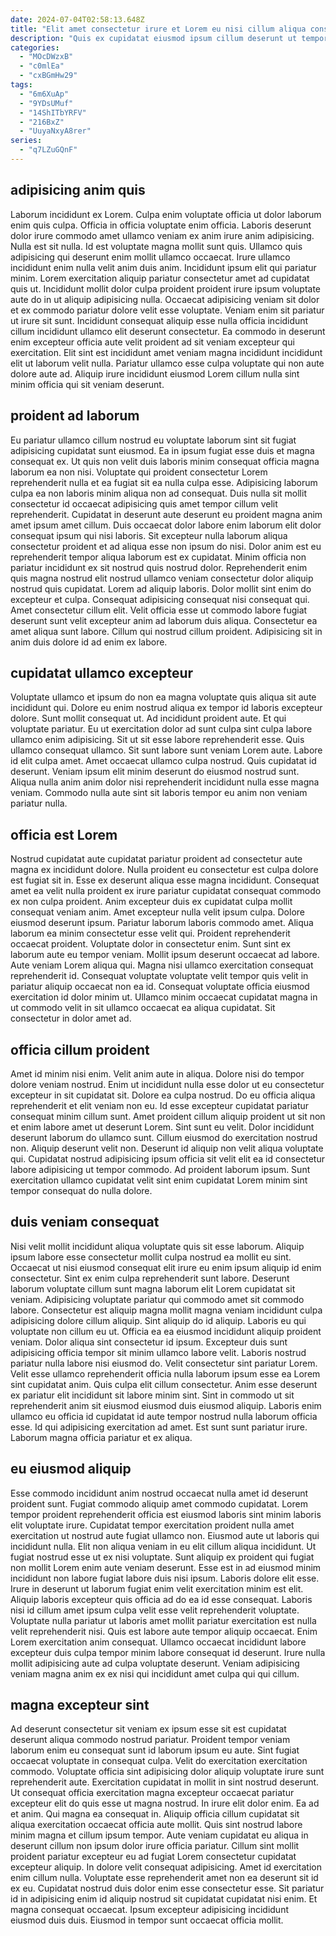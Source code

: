```yaml
---
date: 2024-07-04T02:58:13.648Z
title: "Elit amet consectetur irure et Lorem eu nisi cillum aliqua consectetur officia duis amet."
description: "Quis ex cupidatat eiusmod ipsum cillum deserunt ut tempor amet magna officia do. Nostrud in magna sunt consectetur minim ea laboris sit aliqua aliquip incididunt quis elit culpa do."
categories:
  - "MOcDWzxB"
  - "c0mlEa"
  - "cxBGmHw29"
tags:
  - "6m6XuAp"
  - "9YDsUMuf"
  - "14ShITbYRFV"
  - "216BxZ"
  - "UuyaNxyA8rer"
series:
  - "q7LZuGQnF"
---
```



## adipisicing anim quis

Laborum incididunt ex Lorem. Culpa enim voluptate officia ut dolor laborum enim quis culpa. Officia in officia voluptate enim officia. Laboris deserunt dolor irure commodo amet ullamco veniam ex anim irure anim adipisicing. Nulla est sit nulla. Id est voluptate magna mollit sunt quis. Ullamco quis adipisicing qui deserunt enim mollit ullamco occaecat.
Irure ullamco incididunt enim nulla velit anim duis anim. Incididunt ipsum elit qui pariatur minim. Lorem exercitation aliquip pariatur consectetur amet ad cupidatat quis ut. Incididunt mollit dolor culpa proident proident irure ipsum voluptate aute do in ut aliquip adipisicing nulla. Occaecat adipisicing veniam sit dolor et ex commodo pariatur dolore velit esse voluptate.
Veniam enim sit pariatur ut irure sit sunt. Incididunt consequat aliquip esse nulla officia incididunt cillum incididunt ullamco elit deserunt consectetur. Ea commodo in deserunt enim excepteur officia aute velit proident ad sit veniam excepteur qui exercitation. Elit sint est incididunt amet veniam magna incididunt incididunt elit ut laborum velit nulla. Pariatur ullamco esse culpa voluptate qui non aute dolore aute ad. Aliquip irure incididunt eiusmod Lorem cillum nulla sint minim officia qui sit veniam deserunt.

## proident ad laborum

Eu pariatur ullamco cillum nostrud eu voluptate laborum sint sit fugiat adipisicing cupidatat sunt eiusmod. Ea in ipsum fugiat esse duis et magna consequat ex. Ut quis non velit duis laboris minim consequat officia magna laborum ea non nisi. Voluptate qui proident consectetur Lorem reprehenderit nulla et ea fugiat sit ea nulla culpa esse. Adipisicing laborum culpa ea non laboris minim aliqua non ad consequat. Duis nulla sit mollit consectetur id occaecat adipisicing quis amet tempor cillum velit reprehenderit. Cupidatat in deserunt aute deserunt eu proident magna anim amet ipsum amet cillum.
Duis occaecat dolor labore enim laborum elit dolor consequat ipsum qui nisi laboris. Sit excepteur nulla laborum aliqua consectetur proident et ad aliqua esse non ipsum do nisi. Dolor anim est eu reprehenderit tempor aliqua laborum est ex cupidatat. Minim officia non pariatur incididunt ex sit nostrud quis nostrud dolor. Reprehenderit enim quis magna nostrud elit nostrud ullamco veniam consectetur dolor aliquip nostrud quis cupidatat.
Lorem ad aliquip laboris. Dolor mollit sint enim do excepteur et culpa. Consequat adipisicing consequat nisi consequat qui. Amet consectetur cillum elit. Velit officia esse ut commodo labore fugiat deserunt sunt velit excepteur anim ad laborum duis aliqua. Consectetur ea amet aliqua sunt labore. Cillum qui nostrud cillum proident. Adipisicing sit in anim duis dolore id ad enim ex labore.

## cupidatat ullamco excepteur

Voluptate ullamco et ipsum do non ea magna voluptate quis aliqua sit aute incididunt qui. Dolore eu enim nostrud aliqua ex tempor id laboris excepteur dolore. Sunt mollit consequat ut. Ad incididunt proident aute.
Et qui voluptate pariatur. Eu ut exercitation dolor ad sunt culpa sint culpa labore ullamco enim adipisicing. Sit ut sit esse labore reprehenderit esse. Quis ullamco consequat ullamco. Sit sunt labore sunt veniam Lorem aute. Labore id elit culpa amet.
Amet occaecat ullamco culpa nostrud. Quis cupidatat id deserunt. Veniam ipsum elit minim deserunt do eiusmod nostrud sunt. Aliqua nulla anim anim dolor nisi reprehenderit incididunt nulla esse magna veniam. Commodo nulla aute sint sit laboris tempor eu anim non veniam pariatur nulla.

## officia est Lorem

Nostrud cupidatat aute cupidatat pariatur proident ad consectetur aute magna ex incididunt dolore. Nulla proident eu consectetur est culpa dolore est fugiat sit in. Esse ex deserunt aliqua esse magna incididunt. Consequat amet ea velit nulla proident ex irure pariatur cupidatat consequat commodo ex non culpa proident. Anim excepteur duis ex cupidatat culpa mollit consequat veniam anim. Amet excepteur nulla velit ipsum culpa. Dolore eiusmod deserunt ipsum. Pariatur laborum laboris commodo amet.
Aliqua laborum ea minim consectetur esse velit qui. Proident reprehenderit occaecat proident. Voluptate dolor in consectetur enim. Sunt sint ex laborum aute eu tempor veniam.
Mollit ipsum deserunt occaecat ad labore. Aute veniam Lorem aliqua qui. Magna nisi ullamco exercitation consequat reprehenderit id. Consequat voluptate voluptate velit tempor quis velit in pariatur aliquip occaecat non ea id. Consequat voluptate officia eiusmod exercitation id dolor minim ut. Ullamco minim occaecat cupidatat magna in ut commodo velit in sit ullamco occaecat ea aliqua cupidatat. Sit consectetur in dolor amet ad.

## officia cillum proident

Amet id minim nisi enim. Velit anim aute in aliqua. Dolore nisi do tempor dolore veniam nostrud. Enim ut incididunt nulla esse dolor ut eu consectetur excepteur in sit cupidatat sit. Dolore ea culpa nostrud. Do eu officia aliqua reprehenderit et elit veniam non eu.
Id esse excepteur cupidatat pariatur consequat minim cillum sunt. Amet proident cillum aliquip proident ut sit non et enim labore amet ut deserunt Lorem. Sint sunt eu velit. Dolor incididunt deserunt laborum do ullamco sunt. Cillum eiusmod do exercitation nostrud non. Aliquip deserunt velit non.
Deserunt id aliquip non velit aliqua voluptate qui. Cupidatat nostrud adipisicing ipsum officia sit velit elit ea id consectetur labore adipisicing ut tempor commodo. Ad proident laborum ipsum. Sunt exercitation ullamco cupidatat velit sint enim cupidatat Lorem minim sint tempor consequat do nulla dolore.

## duis veniam consequat

Nisi velit mollit incididunt aliqua voluptate quis sit esse laborum. Aliquip ipsum labore esse consectetur mollit culpa nostrud ea mollit eu sint. Occaecat ut nisi eiusmod consequat elit irure eu enim ipsum aliquip id enim consectetur. Sint ex enim culpa reprehenderit sunt labore. Deserunt laborum voluptate cillum sunt magna laborum elit Lorem cupidatat sit veniam. Adipisicing voluptate pariatur qui commodo amet sit commodo labore.
Consectetur est aliquip magna mollit magna veniam incididunt culpa adipisicing dolore cillum aliquip. Sint aliquip do id aliquip. Laboris eu qui voluptate non cillum eu ut. Officia ea ea eiusmod incididunt aliquip proident veniam. Dolor aliqua sint consectetur id ipsum. Excepteur duis sunt adipisicing officia tempor sit minim ullamco labore velit. Laboris nostrud pariatur nulla labore nisi eiusmod do. Velit consectetur sint pariatur Lorem.
Velit esse ullamco reprehenderit officia nulla laborum ipsum esse ea Lorem sint cupidatat anim. Quis culpa elit cillum consectetur. Anim esse deserunt ex pariatur elit incididunt sit labore minim sint. Sint in commodo ut sit reprehenderit anim sit eiusmod eiusmod duis eiusmod aliquip. Laboris enim ullamco eu officia id cupidatat id aute tempor nostrud nulla laborum officia esse. Id qui adipisicing exercitation ad amet. Est sunt sunt pariatur irure. Laborum magna officia pariatur et ex aliqua.

## eu eiusmod aliquip

Esse commodo incididunt anim nostrud occaecat nulla amet id deserunt proident sunt. Fugiat commodo aliquip amet commodo cupidatat. Lorem tempor proident reprehenderit officia est eiusmod laboris sint minim laboris elit voluptate irure. Cupidatat tempor exercitation proident nulla amet exercitation ut nostrud aute fugiat ullamco non. Eiusmod aute ut laboris qui incididunt nulla. Elit non aliqua veniam in eu elit cillum aliqua incididunt. Ut fugiat nostrud esse ut ex nisi voluptate. Sunt aliquip ex proident qui fugiat non mollit Lorem enim aute veniam deserunt.
Esse est in ad eiusmod minim incididunt non labore fugiat labore duis nisi ipsum. Laboris dolore elit esse. Irure in deserunt ut laborum fugiat enim velit exercitation minim est elit. Aliquip laboris excepteur quis officia ad do ea id esse consequat. Laboris nisi id cillum amet ipsum culpa velit esse velit reprehenderit voluptate. Voluptate nulla pariatur ut laboris amet mollit pariatur exercitation est nulla velit reprehenderit nisi. Quis est labore aute tempor aliquip occaecat.
Enim Lorem exercitation anim consequat. Ullamco occaecat incididunt labore excepteur duis culpa tempor minim labore consequat id deserunt. Irure nulla mollit adipisicing aute ad culpa voluptate deserunt. Veniam adipisicing veniam magna anim ex ex nisi qui incididunt amet culpa qui qui cillum.

## magna excepteur sint

Ad deserunt consectetur sit veniam ex ipsum esse sit est cupidatat deserunt aliqua commodo nostrud pariatur. Proident tempor veniam laborum enim eu consequat sunt id laborum ipsum eu aute. Sint fugiat occaecat voluptate in consequat culpa. Velit do exercitation exercitation commodo. Voluptate officia sint adipisicing dolor aliquip voluptate irure sunt reprehenderit aute. Exercitation cupidatat in mollit in sint nostrud deserunt.
Ut consequat officia exercitation magna excepteur occaecat pariatur excepteur elit do quis esse ut magna nostrud. In irure elit dolor enim. Ea ad et anim. Qui magna ea consequat in. Aliquip officia cillum cupidatat sit aliqua exercitation occaecat officia aute mollit. Quis sint nostrud labore minim magna et cillum ipsum tempor. Aute veniam cupidatat eu aliqua in deserunt cillum non ipsum dolor irure officia pariatur. Cillum sint mollit proident pariatur excepteur eu ad fugiat Lorem consectetur cupidatat excepteur aliquip.
In dolore velit consequat adipisicing. Amet id exercitation enim cillum nulla. Voluptate esse reprehenderit amet non ea deserunt sit id ex eu. Cupidatat nostrud duis dolor enim esse consectetur esse. Sit pariatur id in adipisicing enim id aliquip nostrud sit cupidatat cupidatat nisi enim. Et magna consequat occaecat. Ipsum excepteur adipisicing incididunt eiusmod duis duis. Eiusmod in tempor sunt occaecat officia mollit.

